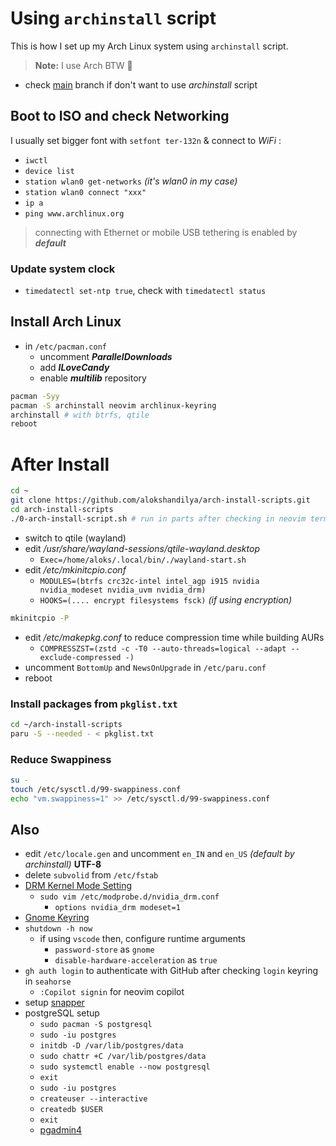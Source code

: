 # Using `archinstall` script

This is how I set up my Arch Linux system using `archinstall` script.

> **Note:** I use Arch BTW 🗿

- check [main](https://github.com/alokshandilya/arch-install-scripts/tree/main) branch if don't want to use _archinstall_ script

## Boot to ISO and check Networking

I usually set bigger font with `setfont ter-132n` & connect to _WiFi_ :

- `iwctl`
- `device list`
- `station wlan0 get-networks` _(it's wlan0 in my case)_
- `station wlan0 connect "xxx"`
- `ip a`
- `ping www.archlinux.org`

> connecting with Ethernet or mobile USB tethering is enabled by **_default_**

### Update system clock

- `timedatectl set-ntp true`, check with `timedatectl status`

## Install Arch Linux

- in `/etc/pacman.conf`
  - uncomment **_ParallelDownloads_**
  - add **_ILoveCandy_**
  - enable **_multilib_** repository

```sh
pacman -Syy
pacman -S archinstall neovim archlinux-keyring
archinstall # with btrfs, qtile
reboot
```

# After Install

```sh
cd ~
git clone https://github.com/alokshandilya/arch-install-scripts.git
cd arch-install-scripts
./0-arch-install-script.sh # run in parts after checking in neovim term
```

- switch to qtile (wayland)
- edit _/usr/share/wayland-sessions/qtile-wayland.desktop_
  - `Exec=/home/aloks/.local/bin/./wayland-start.sh`
- edit _/etc/mkinitcpio.conf_
  - `MODULES=(btrfs crc32c-intel intel_agp i915 nvidia nvidia_modeset nvidia_uvm nvidia_drm)`
  - `HOOKS=(.... encrypt filesystems fsck)` _(if using encryption)_

```sh
mkinitcpio -P
```

- edit _/etc/makepkg.conf_ to reduce compression time while building AURs
  - `COMPRESSZST=(zstd -c -T0 --auto-threads=logical --adapt --exclude-compressed -)`
- uncomment `BottomUp` and `NewsOnUpgrade` in `/etc/paru.conf`
- reboot

### Install packages from `pkglist.txt`

```sh
cd ~/arch-install-scripts
paru -S --needed - < pkglist.txt
```

### Reduce Swappiness

```sh
su -
touch /etc/sysctl.d/99-swappiness.conf
echo "vm.swappiness=1" >> /etc/sysctl.d/99-swappiness.conf
```

## Also

- edit `/etc/locale.gen` and uncomment `en_IN` and `en_US` _(default by archinstall)_ **UTF-8**
- delete `subvolid` from `/etc/fstab`
- [DRM Kernel Mode Setting](https://wiki.archlinux.org/title/NVIDIA#DRM_kernel_mode_setting)
  - `sudo vim /etc/modprobe.d/nvidia_drm.conf`
    - `options nvidia_drm modeset=1`
- [Gnome Keyring](https://wiki.archlinux.org/title/GNOME/Keyring#Using_the_keyring)
- `shutdown -h now`
  - if using `vscode` then, configure runtime arguments
    - `password-store` as `gnome`
    - `disable-hardware-acceleration` as `true`
- `gh auth login` to authenticate with GitHub after checking `login` keyring in `seahorse`
  - `:Copilot signin` for neovim copilot
- setup [snapper](SNAPPER.md)
- postgreSQL setup
  - `sudo pacman -S postgresql`
  - `sudo -iu postgres`
  - `initdb -D /var/lib/postgres/data`
  - `sudo chattr +C /var/lib/postgres/data`
  - `sudo systemctl enable --now postgresql`
  - `exit`
  - `sudo -iu postgres`
  - `createuser --interactive`
  - `createdb $USER`
  - `exit`
  - [pgadmin4](https://www.pgadmin.org/download/pgadmin-4-python/)

